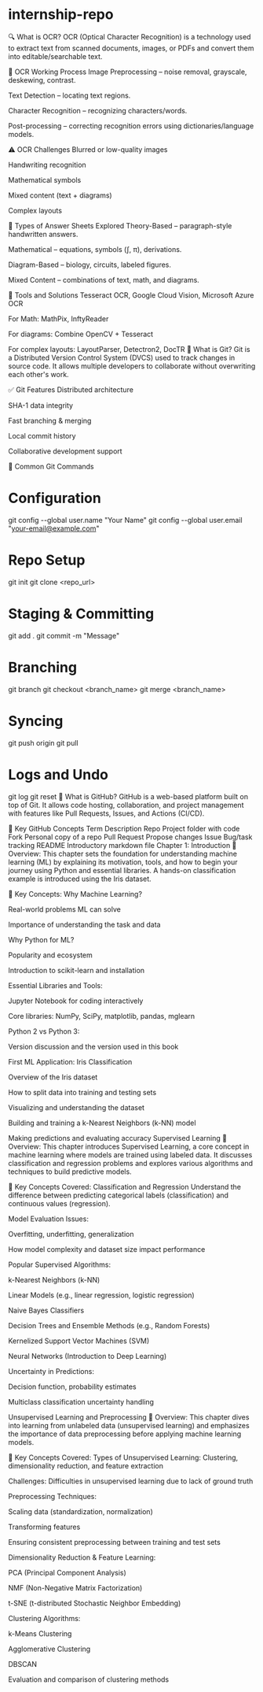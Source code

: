 # internship-repo
🔍 What is OCR?
OCR (Optical Character Recognition) is a technology used to extract text from scanned documents, images, or PDFs and convert them into editable/searchable text.

🧠 OCR Working Process
Image Preprocessing – noise removal, grayscale, deskewing, contrast.

Text Detection – locating text regions.

Character Recognition – recognizing characters/words.

Post-processing – correcting recognition errors using dictionaries/language models.

⚠️ OCR Challenges
Blurred or low-quality images

Handwriting recognition

Mathematical symbols

Mixed content (text + diagrams)

Complex layouts

📝 Types of Answer Sheets Explored
Theory-Based – paragraph-style handwritten answers.

Mathematical – equations, symbols (∫, π), derivations.

Diagram-Based – biology, circuits, labeled figures.

Mixed Content – combinations of text, math, and diagrams.

🧪 Tools and Solutions
Tesseract OCR, Google Cloud Vision, Microsoft Azure OCR

For Math: MathPix, InftyReader

For diagrams: Combine OpenCV + Tesseract

For complex layouts: LayoutParser, Detectron2, DocTR
🔹 What is Git?
Git is a Distributed Version Control System (DVCS) used to track changes in source code. It allows multiple developers to collaborate without overwriting each other's work.

✅ Git Features
Distributed architecture

SHA-1 data integrity

Fast branching & merging

Local commit history

Collaborative development support

🔧 Common Git Commands
# Configuration
git config --global user.name "Your Name"
git config --global user.email "your-email@example.com"

# Repo Setup
git init
git clone <repo_url>

# Staging & Committing
git add .
git commit -m "Message"

# Branching
git branch
git checkout <branch_name>
git merge <branch_name>

# Syncing
git push origin <branch>
git pull

# Logs and Undo
git log
git reset <file>
🔹 What is GitHub?
GitHub is a web-based platform built on top of Git. It allows code hosting, collaboration, and project management with features like Pull Requests, Issues, and Actions (CI/CD).

🔑 Key GitHub Concepts
Term	Description
Repo	Project folder with code
Fork	Personal copy of a repo
Pull Request	Propose changes
Issue	Bug/task tracking
README	Introductory markdown file
 Chapter 1: Introduction
📌 Overview:
This chapter sets the foundation for understanding machine learning (ML) by explaining its motivation, tools, and how to begin your journey using Python and essential libraries. A hands-on classification example is introduced using the Iris dataset.

🧠 Key Concepts:
Why Machine Learning?

Real-world problems ML can solve

Importance of understanding the task and data

Why Python for ML?

Popularity and ecosystem

Introduction to scikit-learn and installation

Essential Libraries and Tools:

Jupyter Notebook for coding interactively

Core libraries: NumPy, SciPy, matplotlib, pandas, mglearn

Python 2 vs Python 3:

Version discussion and the version used in this book

First ML Application: Iris Classification

Overview of the Iris dataset

How to split data into training and testing sets

Visualizing and understanding the dataset

Building and training a k-Nearest Neighbors (k-NN) model

Making predictions and evaluating accuracy
Supervised Learning
📌 Overview:
This chapter introduces Supervised Learning, a core concept in machine learning where models are trained using labeled data. It discusses classification and regression problems and explores various algorithms and techniques to build predictive models.

🧠 Key Concepts Covered:
Classification and Regression
Understand the difference between predicting categorical labels (classification) and continuous values (regression).

Model Evaluation Issues:

Overfitting, underfitting, generalization

How model complexity and dataset size impact performance

Popular Supervised Algorithms:

k-Nearest Neighbors (k-NN)

Linear Models (e.g., linear regression, logistic regression)

Naive Bayes Classifiers

Decision Trees and Ensemble Methods (e.g., Random Forests)

Kernelized Support Vector Machines (SVM)

Neural Networks (Introduction to Deep Learning)

Uncertainty in Predictions:

Decision function, probability estimates

Multiclass classification uncertainty handling


 Unsupervised Learning and Preprocessing
📌 Overview:
This chapter dives into learning from unlabeled data (unsupervised learning) and emphasizes the importance of data preprocessing before applying machine learning models.

🧠 Key Concepts Covered:
Types of Unsupervised Learning:
Clustering, dimensionality reduction, and feature extraction

Challenges:
Difficulties in unsupervised learning due to lack of ground truth

Preprocessing Techniques:

Scaling data (standardization, normalization)

Transforming features

Ensuring consistent preprocessing between training and test sets

Dimensionality Reduction & Feature Learning:

PCA (Principal Component Analysis)

NMF (Non-Negative Matrix Factorization)

t-SNE (t-distributed Stochastic Neighbor Embedding)

Clustering Algorithms:

k-Means Clustering

Agglomerative Clustering

DBSCAN

Evaluation and comparison of clustering methods

